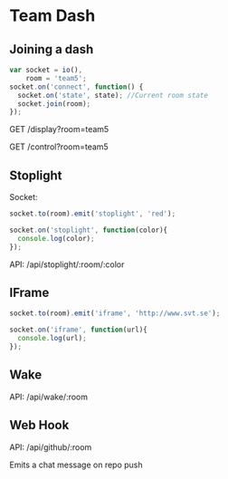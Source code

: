 # Team Dash

## Joining a dash

```javascript
var socket = io(),
    room = 'team5';
socket.on('connect', function() {
  socket.on('state', state); //Current room state
  socket.join(room);
});
```

GET /display?room=team5

GET /control?room=team5

## Stoplight

Socket:
```javascript
socket.to(room).emit('stoplight', 'red');

socket.on('stoplight', function(color){
  console.log(color);
});
```

API: /api/stoplight/:room/:color

## IFrame

```javascript
socket.to(room).emit('iframe', 'http://www.svt.se');

socket.on('iframe', function(url){
  console.log(url);
});
```

## Wake

API: /api/wake/:room


## Web Hook

API: /api/github/:room

Emits a chat message on repo push